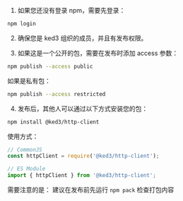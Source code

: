  

1. 如果您还没有登录 npm，需要先登录：
```bash
npm login
```

2. 确保您是 ked3 组织的成员，并且有发布权限。

3. 如果这是一个公开的包，需要在发布时添加 access 参数：
```bash
npm publish --access public
```

如果是私有包：
```bash
npm publish --access restricted
```

4. 发布后，其他人可以通过以下方式安装您的包：
```bash
npm install @ked3/http-client
```

使用方式：
```javascript
// CommonJS
const httpClient = require('@ked3/http-client');

// ES Module
import { httpClient } from '@ked3/http-client';
```

需要注意的是：
建议在发布前先运行 `npm pack` 检查打包内容
